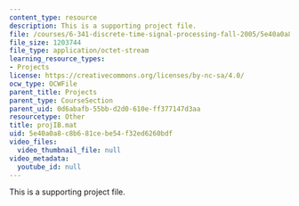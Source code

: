 ```yaml
---
content_type: resource
description: This is a supporting project file.
file: /courses/6-341-discrete-time-signal-processing-fall-2005/5e40a0a8c8b681cebe54f32ed6260bdf_projIB.mat
file_size: 1203744
file_type: application/octet-stream
learning_resource_types:
- Projects
license: https://creativecommons.org/licenses/by-nc-sa/4.0/
ocw_type: OCWFile
parent_title: Projects
parent_type: CourseSection
parent_uid: 0d6abafb-55bb-d2d0-610e-ff377147d3aa
resourcetype: Other
title: projIB.mat
uid: 5e40a0a8-c8b6-81ce-be54-f32ed6260bdf
video_files:
  video_thumbnail_file: null
video_metadata:
  youtube_id: null
---
```

This is a supporting project file.